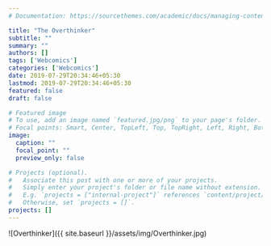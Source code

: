 ```yaml
---
# Documentation: https://sourcethemes.com/academic/docs/managing-content/

title: "The Overthinker"
subtitle: ""
summary: ""
authors: []
tags: ['Webcomics']
categories: ['Webcomics']
date: 2019-07-29T20:34:46+05:30
lastmod: 2019-07-29T20:34:46+05:30
featured: false
draft: false

# Featured image
# To use, add an image named `featured.jpg/png` to your page's folder.
# Focal points: Smart, Center, TopLeft, Top, TopRight, Left, Right, BottomLeft, Bottom, BottomRight.
image:
  caption: ""
  focal_point: ""
  preview_only: false

# Projects (optional).
#   Associate this post with one or more of your projects.
#   Simply enter your project's folder or file name without extension.
#   E.g. `projects = ["internal-project"]` references `content/project/deep-learning/index.md`.
#   Otherwise, set `projects = []`.
projects: []
---
```


![Overthinker]({{ site.baseurl }}/assets/img/Overthinker.jpg)


